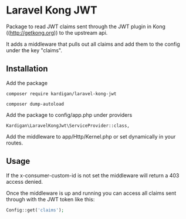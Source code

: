 # Laravel Kong JWT

Package to read JWT claims sent through the JWT
plugin in Kong ((http://getkong.org)) to the upstream api.

It adds a middleware that pulls out all claims and
add them to the config under the key "claims".

## Installation

Add the package

```
composer require kardigan/laravel-kong-jwt

composer dump-autoload
```

Add the package to config/app.php under providers
```
Kardigan\LaravelKongJwt\ServiceProvider::class,
```

Add the middleware to app/Http/Kernel.php or set dynamically in your routes.

## Usage

If the x-consumer-custom-id is not set the middleware will return a 403 access denied.

Once the middleware is up and running you can access
all claims sent through with the JWT token like this:

```php
Config::get('claims');
```
